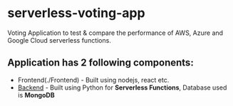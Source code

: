 # serverless-voting-app
Voting Application to test &amp; compare the performance of AWS, Azure and Google Cloud serverless functions.

## Application has 2 following components:
- Frontend(./Frontend) - Built using nodejs, react etc.
- [Backend](./Backend) - Built using Python for **Serverless Functions**, Database used is **MongoDB**
